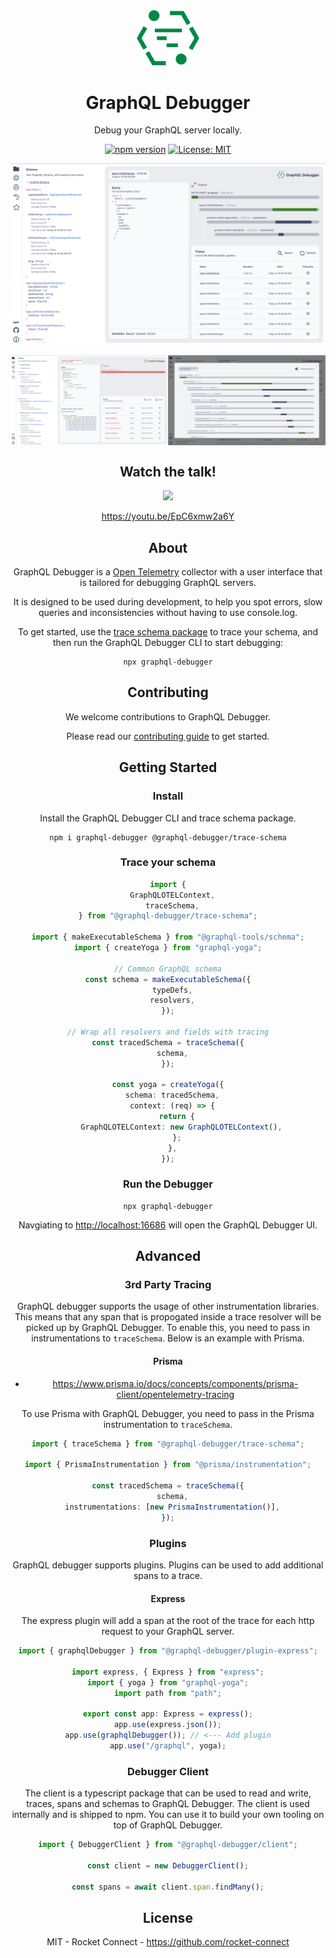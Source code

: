 <div align="center" style="text-align: center;">

<img src="./apps/ui/public/logo.svg" width="20%" alt="GraphQL Debugger">

<h1>GraphQL Debugger</h1>

<p>Debug your GraphQL server locally.</p>

[![npm version](https://badge.fury.io/js/graphql-debugger.svg)](https://badge.fury.io/js/graphql-debugger) [![License: MIT](https://img.shields.io/badge/License-MIT-yellow.svg)](https://opensource.org/licenses/MIT)

[![](./docs/screenshot.png)](https://www.graphql-debugger.com/)


<div style="display: flex;">
<img src="./docs/screenshot-error.png" width="50%" alt="GraphQL Debugger">
<img src="./docs/screenshot-trace-viewer.png" width="50%" alt="GraphQL Debugger">
</div>

## Watch the talk!

<div align="center" style="text-align: center;">

[![](https://markdown-videos-api.jorgenkh.no/youtube/EpC6xmw2a6Y)](https://youtu.be/EpC6xmw2a6Y)

<p>
  <a href="https://youtu.be/EpC6xmw2a6Y">https://youtu.be/EpC6xmw2a6Y</a>
</p>

</div>

## About

GraphQL Debugger is a [Open Telemetry](https://opentelemetry.io/) collector with a user interface that is tailored for debugging GraphQL servers.

It is designed to be used during development, to help you spot errors, slow queries and inconsistencies without having to use console.log.

To get started, use the [trace schema package](https://github.com/rocket-connect/graphql-debugger/tree/main/packages/trace-schema) to trace your schema, and then run the GraphQL Debugger CLI to start debugging:

```
npx graphql-debugger
```

## Contributing

We welcome contributions to GraphQL Debugger.

Please read our [contributing guide](./docs/CONTRIBUTING.md) to get started.

## Getting Started

### Install

Install the GraphQL Debugger CLI and trace schema package.

```
npm i graphql-debugger @graphql-debugger/trace-schema
```

### Trace your schema

```ts
import {
  GraphQLOTELContext,
  traceSchema,
} from "@graphql-debugger/trace-schema";

import { makeExecutableSchema } from "@graphql-tools/schema";
import { createYoga } from "graphql-yoga";

// Common GraphQL schema
const schema = makeExecutableSchema({
  typeDefs,
  resolvers,
});

// Wrap all resolvers and fields with tracing
const tracedSchema = traceSchema({
  schema,
});

const yoga = createYoga({
  schema: tracedSchema,
  context: (req) => {
    return {
      GraphQLOTELContext: new GraphQLOTELContext(),
    };
  },
});
```

### Run the Debugger

```
npx graphql-debugger
```

Navgiating to [http://localhost:16686](http://localhost:16686) will open the GraphQL Debugger UI.

## Advanced

### 3rd Party Tracing

GraphQL debugger supports the usage of other instrumentation libraries. This means that any span that is propogated inside a trace resolver will be picked up by GraphQL Debugger. To enable this, you need to pass in instrumentations to `traceSchema`. Below is an example with Prisma.

#### Prisma

- https://www.prisma.io/docs/concepts/components/prisma-client/opentelemetry-tracing

To use Prisma with GraphQL Debugger, you need to pass in the Prisma instrumentation to `traceSchema`.

```ts
import { traceSchema } from "@graphql-debugger/trace-schema";

import { PrismaInstrumentation } from "@prisma/instrumentation";

const tracedSchema = traceSchema({
  schema,
  instrumentations: [new PrismaInstrumentation()],
});
```

### Plugins

GraphQL debugger supports plugins. Plugins can be used to add additional spans to a trace.

#### Express

The express plugin will add a span at the root of the trace for each http request to your GraphQL server.

```ts
import { graphqlDebugger } from "@graphql-debugger/plugin-express";

import express, { Express } from "express";
import { yoga } from "graphql-yoga";
import path from "path";

export const app: Express = express();
app.use(express.json());
app.use(graphqlDebugger()); // <--- Add plugin
app.use("/graphql", yoga);
```

### Debugger Client

The client is a typescript package that can be used to read and write, traces, spans and schemas to GraphQL Debugger. The client is used internally and is shipped to npm. You can use it to build your own tooling on top of GraphQL Debugger.

```ts
import { DebuggerClient } from "@graphql-debugger/client";

const client = new DebuggerClient();

const spans = await client.span.findMany();
```

## License

MIT - Rocket Connect - https://github.com/rocket-connect
